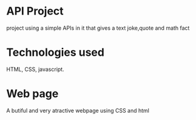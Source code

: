 # API Project 
project using a simple APIs in it that gives a text joke,quote and math fact 

# Technologies used
HTML, CSS, javascript. 

# Web page
A butiful and very atractive webpage using CSS and html
